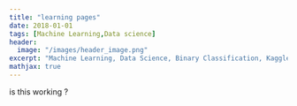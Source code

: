 ```yaml
---
title: "learning pages"
date: 2018-01-01
tags: [Machine Learning,Data science]
header:
  image: "/images/header_image.png"
excerpt: "Machine Learning, Data Science, Binary Classification, Kaggle"
mathjax: true
---
```








is this working ?
